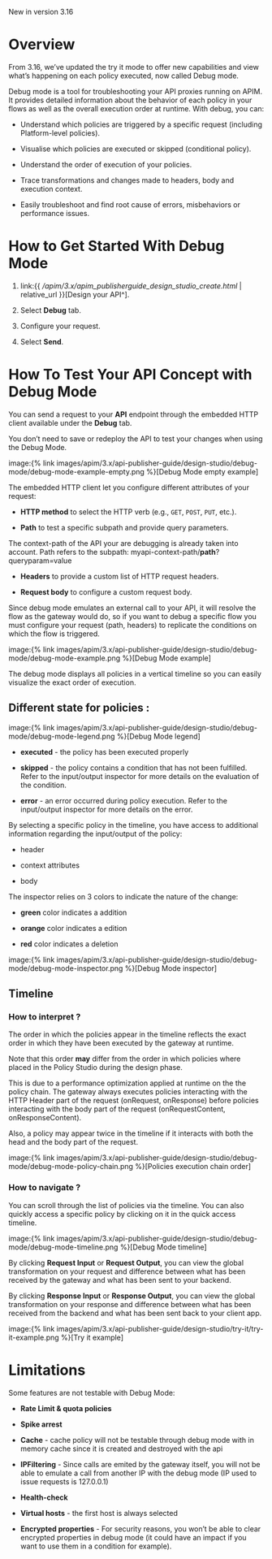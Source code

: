 <span class="label label-version">New in version 3.16</span>

# Overview

From 3.16, we’ve updated the try it mode to offer new capabilities and
view what’s happening on each policy executed, now called Debug mode.

Debug mode is a tool for troubleshooting your API proxies running on
APIM. It provides detailed information about the behavior of each policy
in your flows as well as the overall execution order at runtime. With
debug, you can:

-   Understand which policies are triggered by a specific request
    (including Platform-level policies).

-   Visualise which policies are executed or skipped (conditional
    policy).

-   Understand the order of execution of your policies.

-   Trace transformations and changes made to headers, body and
    execution context.

-   Easily troubleshoot and find root cause of errors, misbehaviors or
    performance issues.

# How to Get Started With Debug Mode

1.  link:{{
    */apim/3.x/apim\_publisherguide\_design\_studio\_create.html* |
    relative\_url }}\[Design your API^\].

2.  Select **Debug** tab.

3.  Configure your request.

4.  Select **Send**.

# How To Test Your API Concept with Debug Mode

You can send a request to your **API** endpoint through the embedded
HTTP client available under the **Debug** tab.

You don’t need to save or redeploy the API to test your changes when
using the Debug Mode.

image:{% link
images/apim/3.x/api-publisher-guide/design-studio/debug-mode/debug-mode-example-empty.png
%}\[Debug Mode empty example\]

The embedded HTTP client let you configure different attributes of your
request:

-   **HTTP method** to select the HTTP verb (e.g., `GET`, `POST`, `PUT`,
    etc.).

-   **Path** to test a specific subpath and provide query parameters.

The context-path of the API your are debugging is already taken into
account. Path refers to the subpath:
myapi-context-path/**path**?queryparam=value

-   **Headers** to provide a custom list of HTTP request headers.

-   **Request body** to configure a custom request body.

Since debug mode emulates an external call to your API, it will resolve
the flow as the gateway would do, so if you want to debug a specific
flow you must configure your request (path, headers) to replicate the
conditions on which the flow is triggered.

image:{% link
images/apim/3.x/api-publisher-guide/design-studio/debug-mode/debug-mode-example.png
%}\[Debug Mode example\]

The debug mode displays all policies in a vertical timeline so you can
easily visualize the exact order of execution.

## Different state for policies :

image:{% link
images/apim/3.x/api-publisher-guide/design-studio/debug-mode/debug-mode-legend.png
%}\[Debug Mode legend\]

-   **executed** - the policy has been executed properly

-   **skipped** - the policy contains a condition that has not been
    fulfilled. Refer to the input/output inspector for more details on
    the evaluation of the condition.

-   **error** - an error occurred during policy execution. Refer to the
    input/output inspector for more details on the error.

By selecting a specific policy in the timeline, you have access to
additional information regarding the input/output of the policy:

-   header

-   context attributes

-   body

The inspector relies on 3 colors to indicate the nature of the change:

-   **green** color indicates a addition

-   **orange** color indicates a edition

-   **red** color indicates a deletion

image:{% link
images/apim/3.x/api-publisher-guide/design-studio/debug-mode/debug-mode-inspector.png
%}\[Debug Mode inspector\]

## Timeline

### How to interpret ?

The order in which the policies appear in the timeline reflects the
exact order in which they have been executed by the gateway at runtime.

Note that this order **may** differ from the order in which policies
where placed in the Policy Studio during the design phase.

This is due to a performance optimization applied at runtime on the the
policy chain. The gateway always executes policies interacting with the
HTTP Header part of the request (onRequest, onResponse) before policies
interacting with the body part of the request (onRequestContent,
onResponseContent).

Also, a policy may appear twice in the timeline if it interacts with
both the head and the body part of the request.

image:{% link
images/apim/3.x/api-publisher-guide/design-studio/debug-mode/debug-mode-policy-chain.png
%}\[Policies execution chain order\]

### How to navigate ?

You can scroll through the list of policies via the timeline. You can
also quickly access a specific policy by clicking on it in the quick
access timeline.

image:{% link
images/apim/3.x/api-publisher-guide/design-studio/debug-mode/debug-mode-timeline.png
%}\[Debug Mode timeline\]

By clicking **Request Input** or **Request Output**, you can view the
global transformation on your request and difference between what has
been received by the gateway and what has been sent to your backend.

By clicking **Response Input** or **Response Output**, you can view the
global transformation on your response and difference between what has
been received from the backend and what has been sent back to your
client app.

image:{% link
images/apim/3.x/api-publisher-guide/design-studio/try-it/try-it-example.png
%}\[Try it example\]

# Limitations

Some features are not testable with Debug Mode:

-   **Rate Limit & quota policies**

-   **Spike arrest**

-   **Cache** - cache policy will not be testable through debug mode
    with in memory cache since it is created and destroyed with the api

-   **IPFiltering** - Since calls are emited by the gateway itself, you
    will not be able to emulate a call from another IP with the debug
    mode (IP used to issue requests is 127.0.0.1)

-   **Health-check**

-   **Virtual hosts** - the first host is always selected

-   **Encrypted properties** - For security reasons, you won’t be able
    to clear encrypted properties in debug mode (it could have an impact
    if you want to use them in a condition for example).
